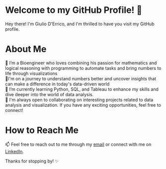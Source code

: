 # Welcome to my GitHub Profile! 👋
Hey there! I'm Giulio D'Errico, and I'm thrilled to have you visit my GitHub profile.

# About Me
👀 I’m a Bioengineer who loves combining his passion for mathematics and logical reasoning with programming to automate tasks and bring numbers to life through visualizations
<br>
🚀I'm on a journey to understand numbers better and uncover insights that can make a difference in today's data-driven world 
<br> 
🌱 I’m currently learning Python, SQL, and Tableau to enhance my skills and dive deeper into the world of data analysis.
<br>
💞️ I'm always open to collaborating on interesting projects related to data analysis and visualization. If you have any exciting opportunities, feel free to connect!

# How to Reach Me
📫 Feel free to reach out to me through my [email](mailto:giu.derrico95@gmail.com) or connect with me on [LinkedIn](https://www.linkedin.com/in/giulioderrico/).

Thanks for stopping by! ✨
